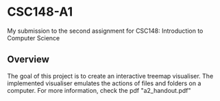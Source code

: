 # CSC148-A1
My submission to the second assignment for CSC148: Introduction to Computer Science

## Overview
The goal of this project is to create an interactive treemap visualiser. The implemented visualiser emulates the actions of files and folders on a computer. 
For more information, check the pdf "a2_handout.pdf"
